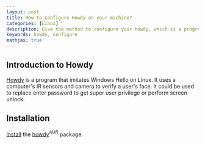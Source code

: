 ```yaml
---
layout: post
title: How to configure Howdy on your machine?
categories: [Linux]
description: Give the method to configure your howdy, which is a program based on face recognition.
keywords: howdy, configure
mathjax: true
---
```


## Introduction to Howdy

[Howdy](https://github.com/boltgolt/howdy) is a program that imitates Windows Hello on Linux. It uses a computer's IR sensors and camera to verify a user's face. It could be used to replace enter password to get super user privilege or perform screen unlock.

## Installation

[Install](https://wiki.archlinux.org/title/Install) the [howdy](https://aur.archlinux.org/packages/howdy/)$^{AUR}$ package. 

